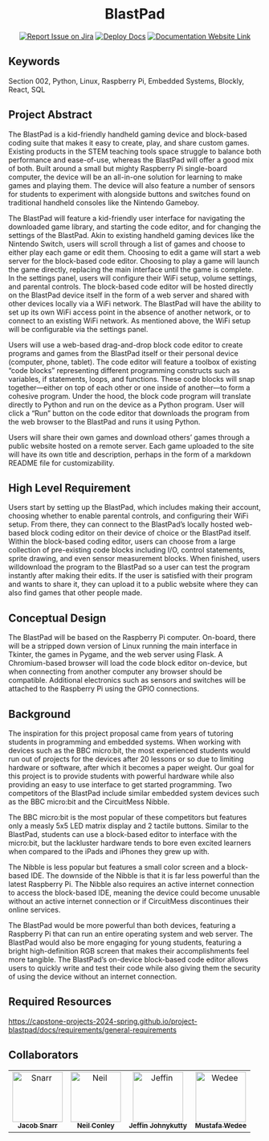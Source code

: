 <div align="center">

# BlastPad
[![Report Issue on Jira](https://img.shields.io/badge/Report%20Issues-Jira-0052CC?style=flat&logo=jira-software)](https://temple-cis-projects-in-cs.atlassian.net/jira/software/c/projects/BP/issues)
[![Deploy Docs](https://github.com/ApplebaumIan/tu-cis-4398-docs-template/actions/workflows/deploy.yml/badge.svg)](https://github.com/Capstone-Projects-2024-Spring/project-blastpad/actions/workflows/deploy.yml)
[![Documentation Website Link](https://img.shields.io/badge/-Documentation%20Website-brightgreen)](https://capstone-projects-2024-spring.github.io/project-blastpad/)


</div>


## Keywords

Section 002, Python, Linux, Raspberry Pi, Embedded Systems, Blockly, React, SQL

## Project Abstract

The BlastPad is a  kid-friendly handheld gaming device and block-based coding suite that makes it easy to create, play, and share custom games. Existing products in the STEM teaching tools space struggle to balance both performance and ease-of-use, whereas the BlastPad will offer a good mix of both. Built around a small but mighty Raspberry Pi single-board computer, the device will be an all-in-one solution for learning to make games and playing them. The device will also feature a number of sensors for students to experiment with alongside buttons and switches found on traditional handheld consoles like the Nintendo Gameboy.

The BlastPad will feature a kid-friendly user interface for navigating the downloaded game library, and starting the code editor, and for changing the settings of the BlastPad. Akin to existing handheld gaming devices like the Nintendo Switch, users will scroll through a list of games and choose to either play each game or edit them. Choosing to edit a game will start a web server for the block-based code editor. Choosing to play a game will launch the game directly, replacing the main interface until the game is complete. In the settings panel, users will configure their WiFi setup, volume settings, and parental controls.
The block-based code editor will be hosted directly on the BlastPad device itself in the form of a web server and shared with other devices locally via a WiFi network. The BlastPad will have the ability to set up its own WiFi access point in the absence of another network, or to connect to an existing WiFi network. As mentioned above, the WiFi setup will be configurable via the settings panel.

Users will use a web-based drag-and-drop block code editor to create programs and games from the BlastPad itself or their personal device (computer, phone, tablet). The code editor will feature a toolbox of existing “code blocks” representing different programming constructs such as variables, if statements, loops, and functions. These code blocks will snap together—either on top of each other or one inside of another—to form a cohesive program. Under the hood, the block code program will translate directly to Python and run on the device as a Python program. User will click a “Run” button on the code editor that downloads the program from the web browser to the BlastPad and runs it using Python.

Users will share their own games and download others’ games through a public website hosted on a remote server. Each game uploaded to the site will have its own title and description, perhaps in the form of a markdown README file for customizability. 

## High Level Requirement

Users start by setting up the BlastPad, which includes making their account, choosing whether to enable parental controls, and configuring their WiFi setup. From there, they can connect to the BlastPad’s locally hosted web-based block coding editor on their device of choice or the BlastPad itself. Within the block-based coding editor, users can choose from a large collection of pre-existing code blocks including I/O, control statements, sprite drawing, and even sensor measurement blocks. When finished, users willdownload the program to the BlastPad so a user can test the program instantly after making their edits. If the user is satisfied with their program and wants to share it, they can upload it to a public website where they can also find games that other people made.

## Conceptual Design

The BlastPad will be based on the Raspberry Pi computer. On-board, there will be a stripped down version of Linux running the main interface in Tkinter, the games in Pygame, and the web server using Flask. A Chromium-based browser will load the code block editor on-device, but when connecting from another computer any browser should be compatible. Additional electronics such as sensors and switches will be attached to the Raspberry Pi using the GPIO connections.

## Background

The inspiration for this project proposal came from years of tutoring students in programming and embedded systems. When working with devices such as the BBC micro:bit, the most experienced students would run out of projects for the devices after 20 lessons or so due to limiting hardware or software, after which it becomes a paper weight. Our goal for this project is to provide students with powerful hardware while also providing an easy to use interface to get started programming. Two competitors of the BlastPad include similar embedded system devices such as the BBC micro:bit and the CircuitMess Nibble.

The BBC micro:bit is the most popular of these competitors but features only a measly 5x5 LED matrix display and 2 tactile buttons. Similar to the BlastPad, students can use a block-based editor to interface with the micro:bit, but the lackluster hardware tends to bore even excited learners when compared to the iPads and iPhones they grew up with.

The Nibble is less popular but features a small color screen and a block-based IDE. The downside of the Nibble is that it is far less powerful than the latest Raspberry Pi. The Nibble also requires an active internet connection to access the block-based IDE, meaning the device could become unusable without an active internet connection or if CircuitMess discontinues their online services.

The BlastPad would be more powerful than both devices, featuring a Raspberry Pi that can run an entire operating system and web server. The BlastPad would also be more engaging for young students, featuring a bright high-definition RGB screen that makes their accomplishments feel more tangible. The BlastPad’s on-device block-based code editor allows users to quickly write and test their code while also giving them the security of using the device without an internet connection.


## Required Resources

https://capstone-projects-2024-spring.github.io/project-blastpad/docs/requirements/general-requirements


## Collaborators

[//]: # ( readme: collaborators -start )
<table>
<tr>
    <td align="center">
        <a href="https://github.com/Snarr">
            <img src="https://avatars.githubusercontent.com/u/20634143?v=4" width="100;" alt="Snarr"/>
            <br />
            <sub><b>Jacob Snarr</b></sub>
        </a>
    </td>
    <td align="center">
        <a href="https://github.com/gummyfrog">
            <img src="https://avatars.githubusercontent.com/u/32652208?v=4" width="100;" alt="Neil"/>
            <br />
            <sub><b>Neil Conley</b></sub>
        </a>
    </td>
    <td align="center">
        <a href="https://github.com/Jeffin-J">
            <img src="https://avatars.githubusercontent.com/u/112404549?v=4" width="100;" alt="Jeffin"/>
            <br />
            <sub><b>Jeffin Johnykutty</b></sub>
        </a>
    </td>
    <td align="center">
        <a href="https://github.com/MWedee">
            <img src="https://avatars.githubusercontent.com/u/104322948?v=4" width="100;" alt="Wedee"/>
            <br />
            <sub><b>Mustafa Wedee</b></sub>
        </a>
    </td>
    
</tr>
</table>

[//]: # ( readme: collaborators -end )
